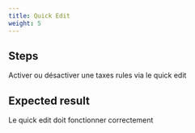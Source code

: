 ```yaml
---
title: Quick Edit
weight: 5
---
```

## Steps

Activer ou désactiver une taxes rules via le quick edit

## Expected result

Le quick edit doit fonctionner correctement

